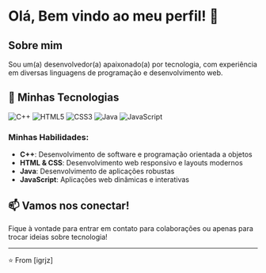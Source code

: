 # Olá, Bem vindo ao meu perfil! 👋

## Sobre mim
Sou um(a) desenvolvedor(a) apaixonado(a) por tecnologia, com experiência em diversas linguagens de programação e desenvolvimento web.

## 🚀 Minhas Tecnologias

![C++](https://img.shields.io/badge/C%2B%2B-00599C?style=for-the-badge&logo=c%2B%2B&logoColor=white)
![HTML5](https://img.shields.io/badge/HTML5-E34F26?style=for-the-badge&logo=html5&logoColor=white)
![CSS3](https://img.shields.io/badge/CSS3-1572B6?style=for-the-badge&logo=css3&logoColor=white)
![Java]([https://img.shields.io/badge/Java-ED8B00?style=for-the-badge&logo=java&logoColor=white](https://img.shields.io/badge/Java-ED8B00?style=for-the-badge&logo=openjdk&logoColor=white))
![JavaScript](https://img.shields.io/badge/JavaScript-F7DF1E?style=for-the-badge&logo=javascript&logoColor=black)

### Minhas Habilidades:
- **C++**: Desenvolvimento de software e programação orientada a objetos
- **HTML & CSS**: Desenvolvimento web responsivo e layouts modernos
- **Java**: Desenvolvimento de aplicações robustas
- **JavaScript**: Aplicações web dinâmicas e interativas

## 📫 Vamos nos conectar!
Fique à vontade para entrar em contato para colaborações ou apenas para trocar ideias sobre tecnologia!

---
⭐️ From [igrjz]
